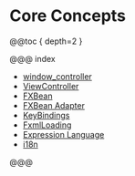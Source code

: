 # Core Concepts

@@toc { depth=2 }

@@@ index

 - [window_controller](window_controller.md)
 - [ViewController](view_controller.md)
 - [FXBean](fxbean.md)
 - [FXBean Adapter](fxbean_adapter.md)
 - [KeyBindings](bindings.md)
 - [FxmlLoading](fxml_loading.md)
 - [Expression Language](expression_language.md)
 - [i18n](i18n.md)

@@@
